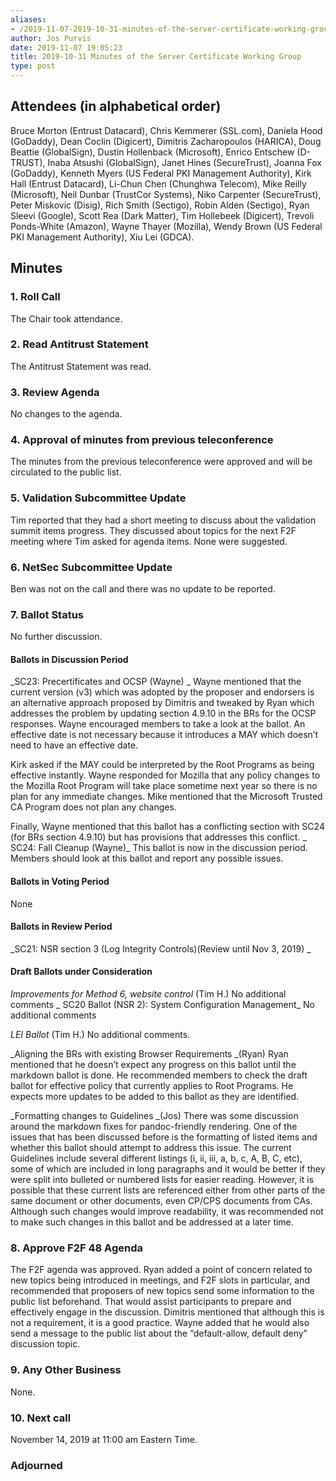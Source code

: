 ```yaml
---
aliases:
- /2019-11-07-2019-10-31-minutes-of-the-server-certificate-working-group/
author: Jos Purvis
date: 2019-11-07 19:05:23
title: 2019-10-31 Minutes of the Server Certificate Working Group
type: post
---
```


## Attendees (in alphabetical order) 

Bruce Morton (Entrust Datacard), Chris Kemmerer (SSL.com), Daniela Hood (GoDaddy), Dean Coclin (Digicert), Dimitris Zacharopoulos (HARICA), Doug Beattie (GlobalSign), Dustin Hollenback (Microsoft), Enrico Entschew (D-TRUST), Inaba Atsushi (GlobalSign), Janet Hines (SecureTrust), Joanna Fox (GoDaddy), Kenneth Myers (US Federal PKI Management Authority), Kirk Hall (Entrust Datacard), Li-Chun Chen (Chunghwa Telecom), Mike Reilly (Microsoft), Neil Dunbar (TrustCor Systems), Niko Carpenter (SecureTrust), Peter Miskovic (Disig), Rich Smith (Sectigo), Robin Alden (Sectigo), Ryan Sleevi (Google), Scott Rea (Dark Matter), Tim Hollebeek (Digicert), Trevoli Ponds-White (Amazon), Wayne Thayer (Mozilla), Wendy Brown (US Federal PKI Management Authority), Xiu Lei (GDCA).

## Minutes



### 1. Roll Call



The Chair took attendance.

### 2. Read Antitrust Statement



The Antitrust Statement was read.

### 3. Review Agenda



No changes to the agenda.

### 4. Approval of minutes from previous teleconference 

The minutes from the previous teleconference were approved and will be circulated to the public list.

### 5. Validation Subcommittee Update



Tim reported that they had a short meeting to discuss about the validation summit items progress. They discussed about topics for the next F2F meeting where Tim asked for agenda items. None were suggested.

### 6. NetSec Subcommittee Update 

Ben was not on the call and there was no update to be reported.

### 7. Ballot Status 

No further discussion.

#### Ballots in Discussion Period



\_SC23: Precertificates and OCSP (Wayne)
\_ Wayne mentioned that the current version (v3) which was adopted by the proposer and endorsers is an alternative approach proposed by Dimitris and tweaked by Ryan which addresses the problem by updating section 4.9.10 in the BRs for the OCSP responses. Wayne encouraged members to take a look at the ballot. An effective date is not necessary because it introduces a MAY which doesn’t need to have an effective date.

Kirk asked if the MAY could be interpreted by the Root Programs as being effective instantly. Wayne responded for Mozilla that any policy changes to the Mozilla Root Program will take place sometime next year so there is no plan for any immediate changes. Mike mentioned that the Microsoft Trusted CA Program does not plan any changes.

Finally, Wayne mentioned that this ballot has a conflicting section with SC24 (for BRs section 4.9.10) but has provisions that addresses this conflict.
\_
SC24: Fall Cleanup (Wayne)\_
This ballot is now in the discussion period. Members should look at this ballot and report any possible issues.

#### Ballots in Voting Period 

None

#### Ballots in Review Period



\_SC21: NSR section 3 (Log Integrity Controls)(Review until Nov 3, 2019)
\_

#### Draft Ballots under Consideration



_Improvements for Method 6, website control_ (Tim H.)
No additional comments
\_
SC20 Ballot (NSR 2): System Configuration Management\_
No additional comments

_LEI Ballot_ (Tim H.)
No additional comments.

\_Aligning the BRs with existing Browser Requirements \_(Ryan)
Ryan mentioned that he doesn’t expect any progress on this ballot until the markdown ballot is done. He recommended members to check the draft ballot for effective policy that currently applies to Root Programs. He expects more updates to be added to this ballot as they are identified.

\_Formatting changes to Guidelines \_(Jos)
There was some discussion around the markdown fixes for pandoc-friendly rendering. One of the issues that has been discussed before is the formatting of listed items and whether this ballot should attempt to address this issue. The current Guidelines include several different listings (i, ii, iii, a, b, c, A, B, C, etc), some of which are included in long paragraphs and it would be better if they were split into bulleted or numbered lists for easier reading. However, it is possible that these current lists are referenced either from other parts of the same document or other documents, even CP/CPS documents from CAs. Although such changes would improve readability, it was recommended not to make such changes in this ballot and be addressed at a later time.

### 8. Approve F2F 48 Agenda



The F2F agenda was approved. Ryan added a point of concern related to new topics being introduced in meetings, and F2F slots in particular, and recommended that proposers of new topics send some information to the public list beforehand. That would assist participants to prepare and effectively engage in the discussion. Dimitris mentioned that although this is not a requirement, it is a good practice. Wayne added that he would also send a message to the public list about the “default-allow, default deny” discussion topic.

### 9. Any Other Business 

None.

### 10. Next call 

November 14, 2019 at 11:00 am Eastern Time.

### Adjourned